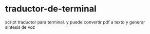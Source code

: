 # traductor-de-terminal
script traductor para terminal. y puede convertir pdf a texto y generar sintesis de voz
